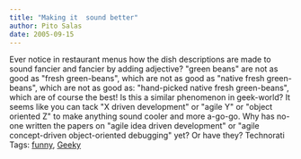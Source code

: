 ```yaml
---
title: "Making it  sound better"
author: Pito Salas
date: 2005-09-15
---
```




Ever notice in restaurant menus how the dish descriptions are made to sound
fancier and fancier by adding adjective? "green beans" are not as good as
"fresh green-beans", which are not as good as "native fresh green-beans",
which are not as good as: "hand-picked native fresh green-beans", which are of
course the best! Is this a similar phenomenon in geek-world? It seems like you
can tack "X driven development" or "agile Y" or "object oriented Z" to make
anything sound cooler and more a-go-go. Why has no-one written the papers on
"agile idea driven development" or "agile concept-driven object-oriented
debugging" yet? Or have they? Technorati Tags:
[funny](<http://www.technorati.com/tag/funny>),
[Geeky](<http://www.technorati.com/tag/Geeky>)


